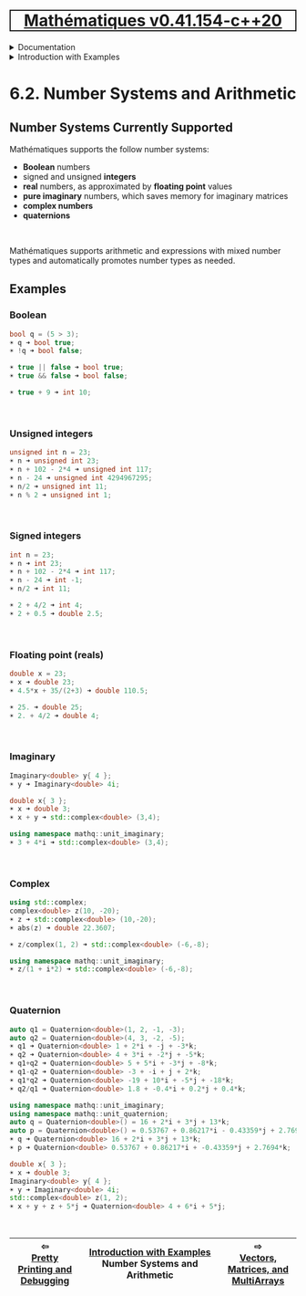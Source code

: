 [<h1 style='border: 2px solid; text-align: center'>Mathématiques v0.41.154-c++20</h1>](../../../README.md)

<details>

<summary>Documentation</summary>

# [Documentation](../../README.md)<br>
Chapter 1. [License](../../license/README.md)<br>
Chapter 2. [About](../../about/README.md)<br>
Chapter 3. [Objectives](../../objectives/README.md)<br>
Chapter 4. [Status & Release Notes](../../status-release/README.md)<br>
Chapter 5. [Upcoming Development](../../development-schedule/README.md)<br>
Chapter 6. _Introduction with Examples_ <br>
Chapter 7. [Installation](../../installation/README.md)<br>
Chapter 8. [Your First Mathématiques Project](../../first-project/README.md)<br>
Chapter 9. [Usage Guide: Syntax, Data Types, Functions, etc](../../user-guide/README.md)<br>
Chapter 10. [Benchmarks](../../benchmarks/README.md)<br>
Chapter 11. [Tests](../../test/README.md)<br>
Chapter 12. [Developer Guide: Modifying and Extending Mathématiques](../../developer-guide/README.md)<br>


</details>



<details>

<summary>Introduction with Examples</summary>

# [6. Introduction with Examples](../README.md)<br>
6.1. [Pretty Printing and Debugging](../print-debug/README.md)<br>
6.2. _Number Systems and Arithmetic_ <br>
6.3. [Vectors, Matrices, and MultiArrays](../multiarrays/README.md)<br>
6.4. [Nested MultiArrays](../nested-multiarrays/README.md)<br>
6.5. [Special Vectors, Matrices, and MultiArrays](../special-multiarrays/README.md)<br>
6.6. [MultiArray Arithmetic](../multiarray-arithmetic/README.md)<br>
6.7. [Linear Algebra](../linear-algebra/README.md)<br>
6.8. [Sorting, Masks, Slices, etc.](../sort-mask-slice/README.md)<br>
6.9. [Common and Special Mathematical Functions](../math-functions/README.md)<br>
6.10. [Mutlivariate Calculus](../multi-var-calculus/README.md)<br>
6.11. [Calculus on Complex Number Domains](../complex-calculus/README.md)<br>
6.12. [Vector Calculus and Curvilinear Coordinates](../vector-calculus/README.md)<br>
6.13. [Tensors](../tensors/README.md)<br>
6.14. [Series and transforms](../series-transforms/README.md)<br>


</details>



# 6.2. Number Systems and Arithmetic



## Number Systems Currently Supported
Mathématiques supports the follow number systems:
* **Boolean** numbers
* signed and unsigned **integers**
* **real** numbers, as approximated by **floating point** values
* **pure imaginary** numbers, which saves memory for imaginary matrices
* **complex numbers**
* **quaternions**

<br>

Mathématiques supports arithmetic and expressions with mixed number types and automatically promotes number types as needed.
## Examples
### Boolean
```C++
bool q = (5 > 3);
☀ q ➜ bool true;
☀ !q ➜ bool false;

☀ true || false ➜ bool true;
☀ true && false ➜ bool false;

☀ true + 9 ➜ int 10;
```

<br>

### Unsigned integers
```C++
unsigned int n = 23;
☀ n ➜ unsigned int 23;
☀ n + 102 - 2*4 ➜ unsigned int 117;
☀ n - 24 ➜ unsigned int 4294967295;
☀ n/2 ➜ unsigned int 11;
☀ n % 2 ➜ unsigned int 1;
```

<br>

### Signed integers
```C++
int n = 23;
☀ n ➜ int 23;
☀ n + 102 - 2*4 ➜ int 117;
☀ n - 24 ➜ int -1;
☀ n/2 ➜ int 11;

☀ 2 + 4/2 ➜ int 4;
☀ 2 + 0.5 ➜ double 2.5;
```

<br>

### Floating point (reals)
```C++
double x = 23;
☀ x ➜ double 23;
☀ 4.5*x + 35/(2+3) ➜ double 110.5;

☀ 25. ➜ double 25;
☀ 2. + 4/2 ➜ double 4;
```

<br>

### Imaginary
```C++
Imaginary<double> y{ 4 };
☀ y ➜ Imaginary<double> 4i;

double x{ 3 };
☀ x ➜ double 3;
☀ x + y ➜ std::complex<double> (3,4);

using namespace mathq::unit_imaginary;
☀ 3 + 4*i ➜ std::complex<double> (3,4);
```

<br>

### Complex
```C++
using std::complex;
complex<double> z(10, -20);
☀ z ➜ std::complex<double> (10,-20);
☀ abs(z) ➜ double 22.3607;

☀ z/complex(1, 2) ➜ std::complex<double> (-6,-8);

using namespace mathq::unit_imaginary;
☀ z/(1 + i*2) ➜ std::complex<double> (-6,-8);
```

<br>

### Quaternion
```C++
auto q1 = Quaternion<double>(1, 2, -1, -3);
auto q2 = Quaternion<double>(4, 3, -2, -5);
☀ q1 ➜ Quaternion<double> 1 + 2*i + -j + -3*k;
☀ q2 ➜ Quaternion<double> 4 + 3*i + -2*j + -5*k;
☀ q1+q2 ➜ Quaternion<double> 5 + 5*i + -3*j + -8*k;
☀ q1-q2 ➜ Quaternion<double> -3 + -i + j + 2*k;
☀ q1*q2 ➜ Quaternion<double> -19 + 10*i + -5*j + -18*k;
☀ q2/q1 ➜ Quaternion<double> 1.8 + -0.4*i + 0.2*j + 0.4*k;

using namespace mathq::unit_imaginary;
using namespace mathq::unit_quaternion;
auto q = Quaternion<double>() = 16 + 2*i + 3*j + 13*k;
auto p = Quaternion<double>() = 0.53767 + 0.86217*i - 0.43359*j + 2.7694*k;
☀ q ➜ Quaternion<double> 16 + 2*i + 3*j + 13*k;
☀ p ➜ Quaternion<double> 0.53767 + 0.86217*i + -0.43359*j + 2.7694*k;

double x{ 3 };
☀ x ➜ double 3;
Imaginary<double> y{ 4 };
☀ y ➜ Imaginary<double> 4i;
std::complex<double> z(1, 2);
☀ x + y + z + 5*j ➜ Quaternion<double> 4 + 6*i + 5*j;
```

<br>



| ⇦ <br />[Pretty Printing and Debugging](../print-debug/README.md)  | [Introduction with Examples](../README.md)<br />Number Systems and Arithmetic<br /><img width=1000/> | ⇨ <br />[Vectors, Matrices, and MultiArrays](../multiarrays/README.md)   |
| ------------ | :-------------------------------: | ------------ |

